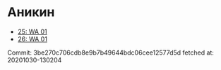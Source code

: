 # Аникин
- [25: WA 01](25.md)
- [26: WA 01](26.md)

Commit: 3be270c706cdb8e9b7b49644bdc06cee12577d5d
 fetched at: 20201030-130204
